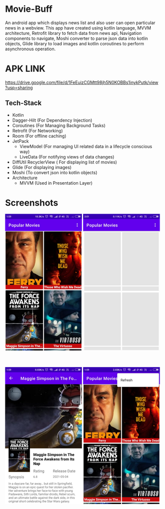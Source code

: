 # Movie-Buff
An android app which displays news list and also user can open particular news in a webview.
This app have created using kotlin language, MVVM architecture, Retrofit library to fetch data from news api, Navigation components to navigate, Moshi converter to parse json data into kotlin objects, Glide library to load images and kotlin coroutines to perform asynchronous operation.

# APK LINK
https://drive.google.com/file/d/1FeEuizCGMtt98jh5N0KOBBs1inykPutk/view?usp=sharing

## Tech-Stack

- Kotlin
- Dagger-Hilt (For Dependency Injection)
- Coroutines (For Managing Background Tasks)
- Retrofit (For Networking)
- Room (For offline caching)
- JetPack
    - ViewModel (For managing UI related data in a lifecycle conscious way)
    - LiveData (For notifying views of data changes)
- DiffUtil RecyclerView ( For displaying list of movies)
- Glide (For displaying images)
- Moshi (To convert json into kotlin objects)
- Architecture
    - MVVM (Used in Presentation Layer)


# Screenshots

<div class="row">
      <img src="https://raw.githubusercontent.com/sanjay45/Movie-Buff/main/screenshots/movies_list.jpg" width="250">
      <img src="https://raw.githubusercontent.com/sanjay45/Movie-Buff/main/screenshots/shimmer_effect.jpg" width="250">
      
</div>
<br>
<br>
<br>
<div class="row">
      <img src="https://raw.githubusercontent.com/sanjay45/Movie-Buff/main/screenshots/movie_details.jpg" width="250">
      <img src="https://raw.githubusercontent.com/sanjay45/Movie-Buff/main/screenshots/refresh_data.jpg" width="250">
</div>



